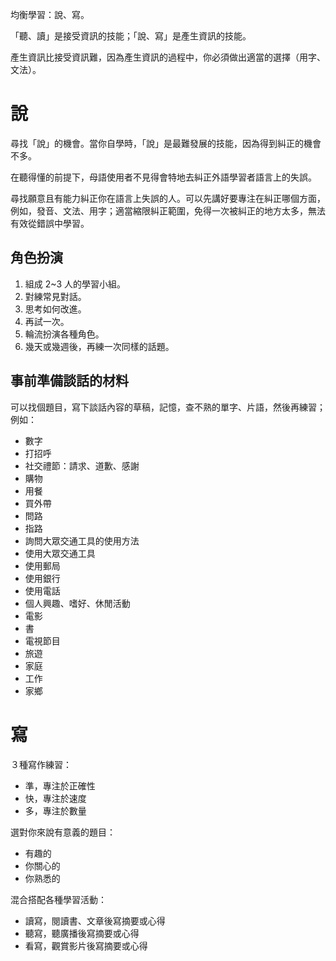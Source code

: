 均衡學習：說、寫。

「聽、讀」是接受資訊的技能；「說、寫」是產生資訊的技能。

產生資訊比接受資訊難，因為產生資訊的過程中，你必須做出適當的選擇（用字、
文法）。

# 說

尋找「說」的機會。當你自學時，「說」是最難發展的技能，因為得到糾正的機會
不多。

在聽得懂的前提下，母語使用者不見得會特地去糾正外語學習者語言上的失誤。

尋找願意且有能力糾正你在語言上失誤的人。可以先講好要專注在糾正哪個方面，
例如，發音、文法、用字；適當縮限糾正範圍，免得一次被糾正的地方太多，無法
有效從錯誤中學習。

##  角色扮演

1. 組成 2~3 人的學習小組。
2. 對練常見對話。
3. 思考如何改進。
4. 再試一次。
5. 輪流扮演各種角色。
6. 幾天或幾週後，再練一次同樣的話題。

##  事前準備談話的材料

可以找個題目，寫下談話內容的草稿，記憶，查不熟的單字、片語，然後再練習；
例如：

* 數字
* 打招呼
* 社交禮節：請求、道歉、感謝
* 購物
* 用餐
* 買外帶
* 問路
* 指路
* 詢問大眾交通工具的使用方法
* 使用大眾交通工具
* 使用郵局
* 使用銀行
* 使用電話
* 個人興趣、嗜好、休閒活動
* 電影
* 書
* 電視節目
* 旅遊
* 家庭
* 工作
* 家鄉

# 寫

３種寫作練習：
* 準，專注於正確性
* 快，專注於速度
* 多，專注於數量

選對你來說有意義的題目：
* 有趣的
* 你關心的
* 你熟悉的

混合搭配各種學習活動：
* 讀寫，閱讀書、文章後寫摘要或心得
* 聽寫，聽廣播後寫摘要或心得
* 看寫，觀賞影片後寫摘要或心得

